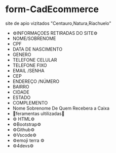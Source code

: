 # form-CadEcommerce  
site  de apio vizitados "Centauro,Natura,Riachuelo"  
* ⚙️INFORMAÇOES RETIRADAS DO SITE⚙️
* NOME/SOBRENOME
* CPF
* DATA DE NASCIMENTO
* GENERO 
* TELEFONE CELULAR
* TELEFONE FIXO
* EMAIL /SENHA 
* CEP
* ENDEREÇO /NÚMERO
* BAIRRO
* CIDADE 
* ESTADO 
* COMPLEMENTO  
* Nome  Sobrenome  De Quem Recebera a Caixa 
 * 🔧feramentas ultilizadas🔧
 * ⚙️ HTML⚙️
 * ⚙️Bootstrap⚙️
 * ⚙️Github⚙️
 * ⚙️Vscode⚙️
 * ⚙️emoji terra ⚙️ 
 * ⚙️4devs⚙️

